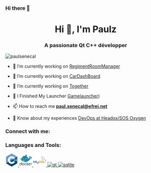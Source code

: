 ### Hi there 👋
<h1 align="center">Hi 👋, I'm Paulz</h1>
<h3 align="center">A passionate Qt C++ développer</h3>

<p align="left"> <img src="https://komarev.com/ghpvc/?username=paulsenecal&label=Profile%20views&color=ffea00&style=flat" alt="paulsenecal" /> </p>

- 🏨 I’m currently working on [RegimentRoomManager](https://github.com/PaulSenecal/RegimentRoomManager)

- 🚗 I’m currently working on [CarDashBoard](https://github.com/PaulSenecal/CarDashBoard)

- 🚧 I’m currently working on [Together](https://github.com/PaulSenecal/Together)

- 👾 I Finished My Launcher [Gamelauncher](https://github.com/PaulSenecal/AppLauncher))

- 📫 How to reach me **paul.senecal@efrei.net**

- 📄 Know about my experiences [DevOps at Headox/SOS Oxygen](https://www.sosoxygene.com)
<h3 align="left">Connect with me:</h3>
<p align="left">
</p>

<h3 align="left">Languages and Tools:</h3>
<p align="left"> <a href="https://www.w3schools.com/cpp/" target="_blank" rel="noreferrer"> <img src="https://raw.githubusercontent.com/devicons/devicon/master/icons/cplusplus/cplusplus-original.svg" alt="cplusplus" width="40" height="40"/> </a> <a href="https://www.docker.com/" target="_blank" rel="noreferrer"> <img src="https://raw.githubusercontent.com/devicons/devicon/master/icons/docker/docker-original-wordmark.svg" alt="docker" width="40" height="40"/> </a> <a href="https://www.mysql.com/" target="_blank" rel="noreferrer"> <img src="https://raw.githubusercontent.com/devicons/devicon/master/icons/mysql/mysql-original-wordmark.svg" alt="mysql" width="40" height="40"/> </a> <a href="https://www.qt.io/" target="_blank" rel="noreferrer"> <img src="https://upload.wikimedia.org/wikipedia/commons/0/0b/Qt_logo_2016.svg" alt="qt" width="40" height="40"/> </a> <a href="https://www.sqlite.org/" target="_blank" rel="noreferrer"> <img src="https://www.vectorlogo.zone/logos/sqlite/sqlite-icon.svg" alt="sqlite" width="40" height="40"/> </a> </p>

